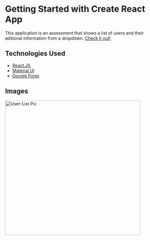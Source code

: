 # Getting Started with Create React App


This application is an assessment that shows a list of users and their aditional information from a dropdown.
[Check it out!](https://gcloud11.github.io/Veryable/)

## Technologies Used
* [React.JS](https://reactjs.org/) 
* [Material UI](https://material-ui.com/)
* [Google Fonts](https://fonts.google.com/) 

## Images

<img width="440" alt="User-List Pic" src="https://user-images.githubusercontent.com/67169488/127386383-53b9b879-0564-4eae-867b-5fe9a088a1a9.png">


